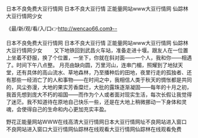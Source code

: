 日本不良免费大豆行情网
日本不良大豆行情
正能量网站www大豆行情网
仙踪林大豆行情网少女


《最/新/观/看/入/口👉http://wencao66.com》--

日本不良免费大豆行情网
日本不良大豆行情
正能量网站www大豆行情网
仙踪林大豆行情网少女
　　又下地铁回到武昌火车站，准备走进十堰。跟友人在一位置上坐着不舒服，换了个位置，一坐下，你就在斜对面——一个人，我和你——相遇了。时间下午八点整。
月亮由缺向圆，万里河山，连串门楣，照耀到了地狱天堂，还有具体的高山流水、草地森林，乃至播种后的田地，夜里行走的孤独者、还有那些一经消亡了的人和事物——在时间之中，我相信人类于秋天的惆怅都是共同的，风尘弥漫，大地的果实芳香糜烂，大批的露珠逐渐凝固——每年的十月之初，我首先想到庞大不朽的祖国——而作为个人或者面对现实生活，每次长假让我觉得了迷茫。我不知道待在原地自己快乐一些，还是在大地上稍微挪动一下身体和灵魂，会使得自己的生命和内心更加充实丰盈。





野花正能量网站WWW在线高清大豆行情网日本大豆行情网址不良网站进入窗口不良网站进入窗口大豆行情网仙踪林在线观看大豆行情网仙踪林在线观看免费
